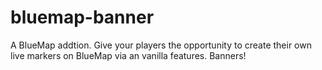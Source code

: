 # bluemap-banner
A BlueMap addtion. Give your players the opportunity to create their own live markers on BlueMap via an vanilla features. Banners!
